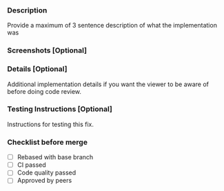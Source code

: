 ### Description
Provide a maximum of 3 sentence description of what the implementation was

### Screenshots [Optional]

### Details [Optional]
Additional implementation details if you want the viewer to be aware of before doing code review.

### Testing Instructions [Optional]
Instructions for testing this fix.

### Checklist before merge
- [ ] Rebased with base branch
- [ ] CI passed
- [ ] Code quality passed
- [ ] Approved by peers

